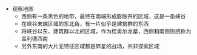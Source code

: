 - 观察地图
	- 西侧有一条黑色的地带，最终在南端形成膨胀开的区域，这是一条峡谷
	- 在峡谷末端区域的东北角，有一片似乎是建筑群的东西
	- 将峡谷以东、建筑群以北的区域，作为桂奥尔龙墓，西侧和南侧则统称为盖利德西南
	- 另外东南的大片无特征区域都是碎星的战场，并非探索区域
